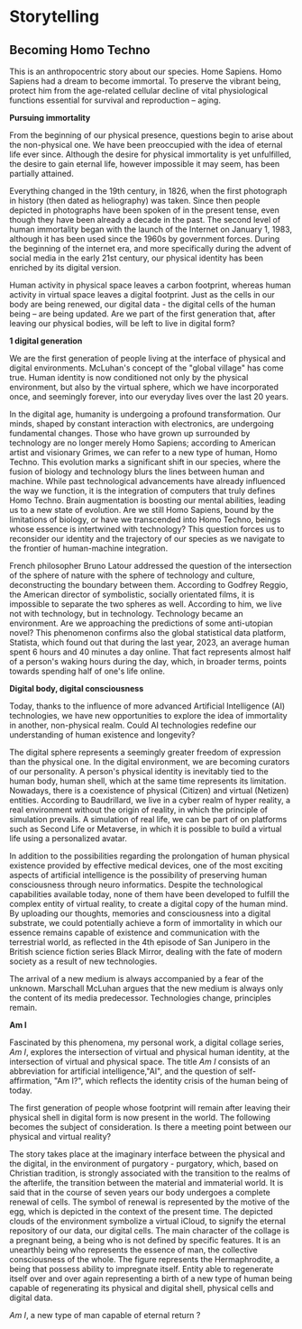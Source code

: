 # Storytelling

## Becoming Homo Techno

This is an anthropocentric story about our species. Home Sapiens.
Homo Sapiens had a dream to become immortal.
To preserve the vibrant being, protect him from the age-related cellular decline of vital physiological functions essential for survival and reproduction – aging.

**Pursuing immortality**

From the beginning of our physical presence, questions begin to arise about the non-physical one.
We have been preoccupied with the idea of eternal life ever since. Although the desire for physical immortality is yet unfulfilled, the desire to gain eternal life, however impossible it may seem, has been partially attained. 

Everything changed in the 19th century, in 1826, when the first photograph in history (then dated as heliography) was taken.
Since then people depicted in photographs have been spoken of in the present tense, even though they have been already a decade in the past.
The second level of human immortality began with the launch of the Internet on January 1, 1983, although it has been used since the 1960s by government forces. 
During the beginning of the internet era, and more specifically during the advent of social media in the early 21st century, our physical identity has been enriched by its digital version. 

Human activity in physical space leaves a carbon footprint, whereas human activity in virtual space leaves a digital footprint. Just as the cells in our body are being renewed, our digital data - the digital cells of the human being – are being updated.  Are we part of the first generation that, after leaving our physical bodies, will be left to live in digital form?


**1 digital generation**

We are the first generation of people living at the interface of physical and digital environments. McLuhan's concept of the "global village" has come true. 
Human identity is now conditioned not only by the physical environment, but also by the virtual sphere, which we have incorporated once, and seemingly forever, into our everyday lives over the last 20 years.

In the digital age, humanity is undergoing a profound transformation. Our minds, shaped by constant interaction with electronics, are undergoing fundamental changes. Those who have grown up surrounded by technology are no longer merely Homo Sapiens; according to American artist and visionary Grimes, we can refer to a new type of human, Homo Techno. This evolution marks a significant shift in our species, where the fusion of biology and technology blurs the lines between human and machine.
While past technological advancements have already influenced the way we function, it is the integration of computers that truly defines Homo Techno. 
Brain augmentation is boosting our mental abilities, leading us to a new state of evolution.
Are we still Homo Sapiens, bound by the limitations of biology, or have we transcended into Homo Techno, beings whose essence is intertwined with technology? This question forces us to reconsider our identity and the trajectory of our species as we navigate to the frontier of human-machine integration.

French philosopher Bruno Latour addressed the question of the intersection of the sphere of nature with the sphere of technology and culture, deconstructing the boundary between them.  According to Godfrey Reggio, the American director of symbolistic, socially orientated films, it is impossible to separate the two spheres as well. According to him, we live not with technology, but in technology. Technology became an environment.
Are we approaching the predictions of some anti-utopian novel? 
This phenomenon confirms also the global statistical data platform, Statista, which found out that during the last year, 2023, an average human spent 6 hours and 40 minutes a day online. That fact represents almost half of a person's waking hours during the day, which, in broader terms, points towards spending half of one's life online.


**Digital body, digital consciousness**

Today, thanks to the influence of more advanced Artificial Intelligence (AI) technologies, we have new opportunities to explore the idea of immortality in another, non-physical realm.
Could AI technologies redefine our understanding of human existence and longevity?

The digital sphere represents a seemingly greater freedom of expression than the physical one.
In the digital environment, we are becoming curators of our personality.
A person's physical identity is inevitably tied to the human body, human shell, which at the same time represents its limitation.
Nowadays, there is a coexistence of physical (Citizen) and virtual (Netizen) entities.  According to Baudrillard, we live in a cyber realm of hyper reality, a real environment without the origin of reality, in which the principle of simulation prevails.  A simulation of real life, we can be part of on platforms such as Second Life or Metaverse, in which it is possible to build a virtual life using a personalized avatar.

In addition to the possibilities regarding the prolongation of human physical existence provided by effective medical devices, one of the most exciting aspects of artificial intelligence is the possibility of preserving human consciousness through neuro informatics.
Despite the technological capabilities available today, none of them have been developed to fulfill the complex entity of virtual reality, to create a digital copy of the human mind.
By uploading our thoughts, memories and consciousness into a digital substrate, we could potentially achieve a form of immortality in which our essence remains capable of existence and communication with the terrestrial world, as reflected in the 4th episode of San Junipero in the British science fiction series Black Mirror, dealing with the fate of modern society as a result of new technologies.

The arrival of a new medium is always accompanied by a fear of the unknown.
Marschall McLuhan argues that the new medium is always only the content of its media predecessor. 
Technologies change, principles remain.


**Am I**

Fascinated by this phenomena, my personal work, a digital collage series, *Am I*, explores the intersection of virtual and physical human identity, at the intersection of virtual and physical space. The title *Am I* consists of an abbreviation for artificial intelligence,"AI", and the question of self-affirmation, "Am I?", which reflects the identity crisis of the human being of today.

The first generation of people whose footprint will remain after leaving their physical shell in digital form is now present in the world. The following becomes the subject of consideration. Is there a meeting point between our physical and virtual reality?

The story takes place at the imaginary interface between the physical and the digital, in the environment of purgatory - purgatory, which, based on Christian tradition, is strongly associated with the transition to the realms of the afterlife, the transition between the material and immaterial world.
It is said that in the course of seven years our body undergoes a complete renewal of cells. The symbol of renewal is represented by the motive of the egg, which is depicted in the context of the present time.
The depicted clouds of the environment symbolize a virtual iCloud, to signify the eternal repository of our data, our digital cells.
The main character of the collage is a pregnant being, a being who is not defined by specific features.
It is an unearthly being who represents the essence of man, the collective consciousness of the whole. The figure represents the Hermaphrodite, a being that possess ability to impregnate itself. Entity able to regenerate itself over and over again representing a birth of a new type of human being capable of regenerating its physical and digital shell, physical cells and digital data.

*Am I*, a new type of man capable of eternal return ?
